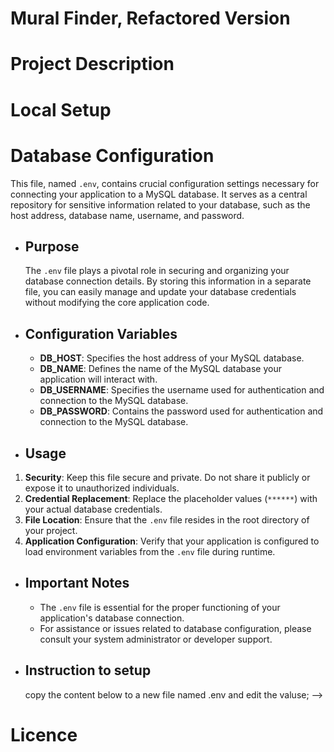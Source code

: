# Mural Finder, Refactored Version

# Project Description

# Local Setup

# Database Configuration

This file, named `.env`, contains crucial configuration settings necessary for connecting your application to a MySQL database. It serves as a central repository for sensitive information related to your database, such as the host address, database name, username, and password.

- ## Purpose

    The `.env` file plays a pivotal role in securing and organizing your database connection details. By storing this information in a separate file, you can easily manage and update your database credentials without modifying the core application code.

- ## Configuration Variables

  - **DB_HOST**: Specifies the host address of your MySQL database.
  - **DB_NAME**: Defines the name of the MySQL database your application will interact with.
  - **DB_USERNAME**: Specifies the username used for authentication and connection to the MySQL database.
  - **DB_PASSWORD**: Contains the password used for authentication and connection to the MySQL database.

- ## Usage

1. **Security**: Keep this file secure and private. Do not share it publicly or expose it to unauthorized individuals.
2. **Credential Replacement**: Replace the placeholder values (`******`) with your actual database credentials.
3. **File Location**: Ensure that the `.env` file resides in the root directory of your project.
4. **Application Configuration**: Verify that your application is configured to load environment variables from the `.env` file during runtime.

- ## Important Notes
  - The `.env` file is essential for the proper functioning of your application's database connection.
  - For assistance or issues related to database configuration, please consult your system administrator or developer support.

- ## Instruction to setup
    copy the content below to a new file named .env and edit the valuse; -->


# Licence
